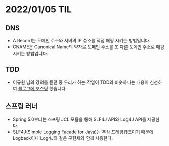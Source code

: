 # 2022/01/05 TIL

## DNS

- A Record는 도메인 주소와 서버의 IP 주소를 직접 매핑 시키는 방법입니다.
- CNAME은 Canonical Name의 약자로 도메인 주소를 또 다른 도메인 주소로 매핑 시키는 방법입니다.

## TDD

- 이규원 님의 강의를 듣던 중 우리가 하는 작업이 TDD와 비슷하다는 내용이 신선하여 [블로그에 포스팅](https://wenodev.tistory.com/39) 했습니다.

## 스프링 러너

- Spring 5.0부터는 스프링 JCL 모듈을 통해 SLF4J API와 Log4J API를 제공한다.
- SLF4J(Simple Logging Facade for Java)는 추상 프레임워크이기 때문에 Logback이나 Log4J와 같은 구현체와 함께 사용한다.
